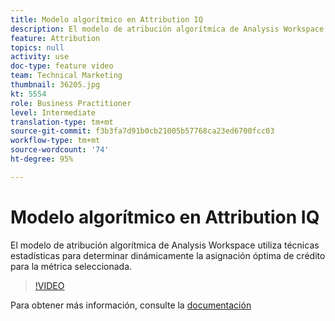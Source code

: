 ```yaml
---
title: Modelo algorítmico en Attribution IQ
description: El modelo de atribución algorítmica de Analysis Workspace utiliza técnicas estadísticas para determinar dinámicamente la asignación óptima de crédito para la métrica seleccionada.
feature: Attribution
topics: null
activity: use
doc-type: feature video
team: Technical Marketing
thumbnail: 36205.jpg
kt: 5554
role: Business Practitioner
level: Intermediate
translation-type: tm+mt
source-git-commit: f3b3fa7d91b0cb21005b57768ca23ed6700fcc03
workflow-type: tm+mt
source-wordcount: '74'
ht-degree: 95%

---
```



# Modelo algorítmico en Attribution IQ

El modelo de atribución algorítmica de Analysis Workspace utiliza técnicas estadísticas para determinar dinámicamente la asignación óptima de crédito para la métrica seleccionada.

>[!VIDEO](https://video.tv.adobe.com/v/36205/?quality=12&learn=on)

Para obtener más información, consulte la [documentación](https://experienceleague.adobe.com/docs/analytics/analyze/analysis-workspace/attribution/algorithmic.html?lang=es-ES)
